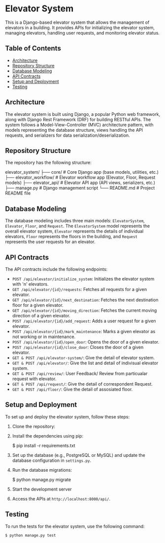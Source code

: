 # Elevator System

This is a Django-based elevator system that allows the management of elevators in a building. It provides APIs for initializing the elevator system, managing elevators, handling user requests, and monitoring elevator status.

## Table of Contents

- [Architecture](#architecture)
- [Repository Structure](#repository-structure)
- [Database Modeling](#database-modeling)
- [API Contracts](#api-contracts)
- [Setup and Deployment](#setup-and-deployment)
- [Testing](#testing)


## Architecture

The elevator system is built using Django, a popular Python web framework, along with Django Rest Framework (DRF) for building RESTful APIs. The system follows a Model-View-Controller (MVC) architecture pattern, with models representing the database structure, views handling the API requests, and serializers for data serialization/deserialization.

## Repository Structure

The repository has the following structure:

elevator_system/
├── core/ # Core Django app (base models, utilities, etc.)
├── elevator_workflow/ # Elevator workflow app (Elevator, Floor, Request models)
├── elevator_api/ # Elevator API app (API views, serializers, etc.)
├── manage.py # Django management script
└── README.md # Project README file



## Database Modeling

The database modeling includes three main models: `ElevatorSystem`, `Elevator`, `Floor`, and `Request`. The `ElevatorSystem` model represents the overall elevator system, `Elevator` represents the details of individual elevators, `Floor` represents the floors in the building, and `Request` represents the user requests for an elevator.

## API Contracts

The API contracts include the following endpoints:

- `POST /api/elevator/initialize_system`: Initializes the elevator system with 'n' elevators.
- `GET /api/elevator/{id}/requests`: Fetches all requests for a given elevator.
- `GET /api/elevator/{id}/next_destination`: Fetches the next destination floor for a given elevator.
- `GET /api/elevator/{id}/moving_direction`: Fetches the current moving direction of a given elevator.
- `POST /api/elevator/{id}/add_request`: Adds a user request for a given elevator.
- `POST /api/elevator/{id}/mark_maintenance`: Marks a given elevator as not working or in maintenance.
- `POST /api/elevator/{id}/open_door`: Opens the door of a given elevator.
- `POST /api/elevator/{id}/close_door`: Closes the door of a given elevator.
- `GET & POST /api/elevator-system/`:  Give the detail of elevator system.
- `GET & POST /api/elevator/`:  Give the list and detail of indivisual elevator system.
- `GET & POST /api/review/`:  User Feedback/ Review from particualar request with elevator.
- `GET & POST /api/request/`:  Give the detail of correspondent Request.
- `GET & POST /api/floor/`:  Give the detail of assosiated floor.


## Setup and Deployment

To set up and deploy the elevator system, follow these steps:

1. Clone the repository:
2. Install the dependencies using pip:

    $ pip install -r requirements.txt
    
3. Set up the database (e.g., PostgreSQL or MySQL) and update the database configuration in `settings.py`.
4. Run the database migrations:
    
    $ python manage.py migrate

5. Start the development server

6. Access the APIs at `http://localhost:8000/api/`.

## Testing

To run the tests for the elevator system, use the following command:

    $ python manage.py test

